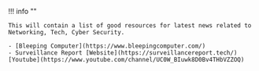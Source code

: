 !!! info ""

    This will contain a list of good resources for latest news related to Networking, Tech, Cyber Security.

    - [Bleeping Computer](https://www.bleepingcomputer.com/)
    - Surveillance Report [Website](https://surveillancereport.tech/) [Youtube](https://www.youtube.com/channel/UC0W_BIuwk8D0Bv4THbVZZOQ)
